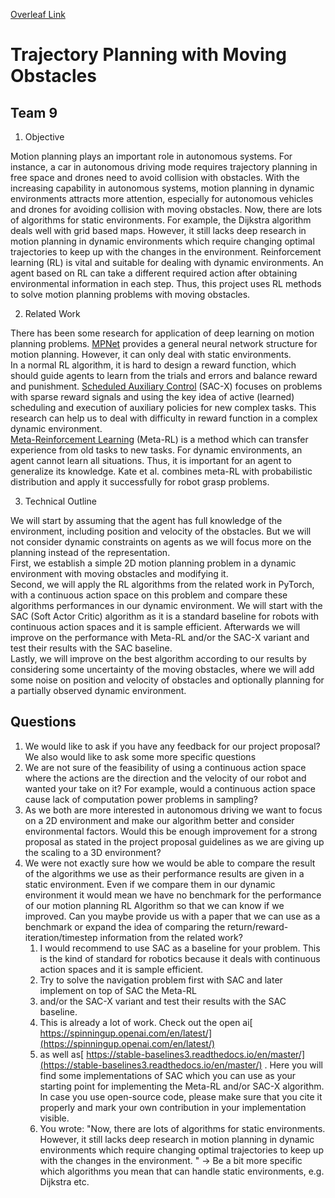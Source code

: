 [Overleaf Link](https://www.overleaf.com/read/cjfmqxvrrcqg)

# Trajectory Planning with Moving Obstacles

## Team 9

1. Objective

Motion planning plays an important role in autonomous systems. For instance, a car in autonomous driving mode requires trajectory planning in free space and drones need to avoid collision with obstacles. With the increasing capability in autonomous systems, motion planning in dynamic environments attracts more attention, especially for autonomous vehicles and drones for avoiding collision with moving obstacles. Now, there are lots of algorithms for static environments. For example, the Dijkstra algorithm deals well with grid based maps. However, it still lacks deep research in motion planning in dynamic environments which require changing optimal trajectories to keep up with the changes in the environment. Reinforcement learning (RL) is vital and suitable for dealing with dynamic environments. An agent based on RL can take a different required action after obtaining environmental information in each step. Thus, this project uses RL methods to solve motion planning problems with moving obstacles.

2. Related Work

There has been some research for application of deep learning on motion planning problems.  [MPNet](http://arxiv.org/abs/1907.06013) provides a general neural network structure for motion planning. However, it can only deal with static environments. \
In a normal RL algorithm, it is hard to design a reward function, which should guide agents to learn from the trials and errors and balance reward and punishment. [Scheduled Auxiliary Control](https://arxiv.org/pdf/1802.10567.pdf) (SAC-X) focuses on problems with sparse reward signals and using the key idea of active (learned) scheduling and execution of auxiliary policies for new complex tasks. This research can help us to deal with difficulty in reward function in a complex dynamic environment. \
[Meta-Reinforcement Learning](https://arxiv.org/abs/1903.08254) (Meta-RL) is a method which can transfer experience from old tasks to new tasks. For dynamic environments, an agent cannot learn all situations. Thus,  it is important for an agent to generalize its knowledge. Kate et al. combines meta-RL with probabilistic distribution and apply it successfully for robot grasp problems.

3. Technical Outline

We will start by assuming that the agent has full knowledge of the environment, including position and velocity of the obstacles. But we will not consider dynamic constraints on agents as we will focus more on the planning instead of the representation. \
First, we establish a simple 2D motion planning problem in a dynamic environment with moving obstacles and modifying it.  \
Second, we will apply the RL algorithms from the related work in PyTorch, with a continuous action space on this problem and compare these algorithms performances in our dynamic environment. We will start with the SAC (Soft Actor Critic) algorithm as it is a standard baseline for robots with continuous action spaces and it is sample efficient. Afterwards we will improve on the performance with Meta-RL and/or the SAC-X variant and test their results with the SAC baseline. \
Lastly, we will improve on the best algorithm according to our results by considering some uncertainty of the moving obstacles, where we will add some noise on position and velocity of obstacles and optionally planning for a partially observed dynamic environment. 

## Questions
1. We would like to ask if you have any feedback for our project proposal? We also would like to ask some more specific questions
2. We are not sure of the feasibility of using a continuous action space where the actions are the direction and the velocity of our robot and wanted your take on it? For example, would a continuous action space cause lack of computation power problems in sampling? 
3. As we both are more interested in autonomous driving we want to focus on a 2D environment and make our algorithm better and consider environmental factors. Would this be enough improvement for a strong proposal as stated in the project proposal guidelines as we are giving up the scaling to a  3D environment?
4. We were not exactly sure how we would be able to compare the result of the algorithms we use as their performance results are given in a static environment. Even if we compare them in our dynamic environment it would mean we have no benchmark for the performance of our motion planning RL Algorithm so that we can know if we improved. Can you maybe provide us with a paper that we can use as a benchmark or expand the idea of comparing the return/reward-iteration/timestep information from the related work? 
    1. I would recommend to use SAC as a baseline for your problem. This is the kind of standard for robotics because it deals with continuous action spaces and it is sample efficient. 
    2. Try to solve the navigation problem first with SAC and later implement on top of SAC the Meta-RL 
    3. and/or the SAC-X variant and test their results with the SAC baseline.
    4. This is already a lot of work. Check out the open ai[ https://spinningup.openai.com/en/latest/](https://spinningup.openai.com/en/latest/)
    5. as well as[ https://stable-baselines3.readthedocs.io/en/master/](https://stable-baselines3.readthedocs.io/en/master/) . Here you will find some implementations of SAC which you can use as your starting point for implementing the Meta-RL and/or SAC-X algorithm. In case you use open-source code, please make sure that you cite it properly and mark your own contribution in your implementation visible. 
    6. You wrote: "Now, there are lots of algorithms for static environments. However, it still lacks deep research in motion planning in dynamic environments which require changing optimal trajectories to keep up with the changes in the environment. " -> Be a bit more specific which algorithms you mean that can handle static environments, e.g. Dijkstra etc.